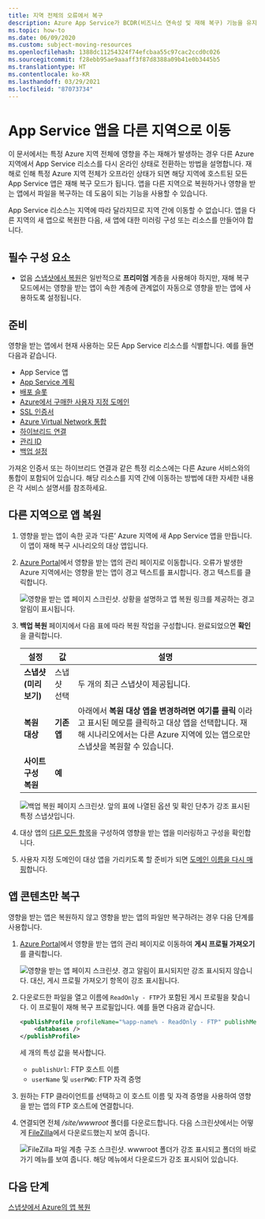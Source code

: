 ```yaml
---
title: 지역 전체의 오류에서 복구
description: Azure App Service가 BCDR(비즈니스 연속성 및 재해 복구) 기능을 유지하는 데 도움이 되는 방법을 알아봅니다. Azure에서 특정 지역 전체의 오류로부터 앱을 복구합니다.
ms.topic: how-to
ms.date: 06/09/2020
ms.custom: subject-moving-resources
ms.openlocfilehash: 1388dc11254324f74efcbaa55c97cac2ccd0c026
ms.sourcegitcommit: f28ebb95ae9aaaff3f87d8388a09b41e0b3445b5
ms.translationtype: HT
ms.contentlocale: ko-KR
ms.lasthandoff: 03/29/2021
ms.locfileid: "87073734"
---
```

# <a name="move-an-app-service-app-to-another-region"></a>App Service 앱을 다른 지역으로 이동

이 문서에서는 특정 Azure 지역 전체에 영향을 주는 재해가 발생하는 경우 다른 Azure 지역에서 App Service 리소스를 다시 온라인 상태로 전환하는 방법을 설명합니다. 재해로 인해 특정 Azure 지역 전체가 오프라인 상태가 되면 해당 지역에 호스트된 모든 App Service 앱은 재해 복구 모드가 됩니다. 앱을 다른 지역으로 복원하거나 영향을 받는 앱에서 파일을 복구하는 데 도움이 되는 기능을 사용할 수 있습니다.

App Service 리소스는 지역에 따라 달라지므로 지역 간에 이동할 수 없습니다. 앱을 다른 지역의 새 앱으로 복원한 다음, 새 앱에 대한 미러링 구성 또는 리소스를 만들어야 합니다.

## <a name="prerequisites"></a>필수 구성 요소

- 없음 [스냅샷에서 복원](app-service-web-restore-snapshots.md)은 일반적으로 **프리미엄** 계층을 사용해야 하지만, 재해 복구 모드에서는 영향을 받는 앱이 속한 계층에 관계없이 자동으로 영향을 받는 앱에 사용하도록 설정됩니다.

## <a name="prepare"></a>준비

영향을 받는 앱에서 현재 사용하는 모든 App Service 리소스를 식별합니다. 예를 들면 다음과 같습니다.

- App Service 앱
- [App Service 계획](overview-hosting-plans.md)
- [배포 슬롯](deploy-staging-slots.md)
- [Azure에서 구매한 사용자 지정 도메인](manage-custom-dns-buy-domain.md)
- [SSL 인증서](configure-ssl-certificate.md)
- [Azure Virtual Network 통합](web-sites-integrate-with-vnet.md)
- [하이브리드 연결](app-service-hybrid-connections.md)
- [관리 ID](overview-managed-identity.md)
- [백업 설정](manage-backup.md)

가져온 인증서 또는 하이브리드 연결과 같은 특정 리소스에는 다른 Azure 서비스와의 통합이 포함되어 있습니다. 해당 리소스를 지역 간에 이동하는 방법에 대한 자세한 내용은 각 서비스 설명서를 참조하세요.

## <a name="restore-app-to-a-different-region"></a>다른 지역으로 앱 복원

1. 영향을 받는 앱이 속한 곳과 ‘다른’ Azure 지역에 새 App Service 앱을 만듭니다. 이 앱이 재해 복구 시나리오의 대상 앱입니다.

1. [Azure Portal](https://portal.azure.com)에서 영향을 받는 앱의 관리 페이지로 이동합니다. 오류가 발생한 Azure 지역에서는 영향을 받는 앱이 경고 텍스트를 표시합니다. 경고 텍스트를 클릭합니다.

    ![영향을 받는 앱 페이지 스크린샷. 상황을 설명하고 앱 복원 링크를 제공하는 경고 알림이 표시됩니다.](media/manage-disaster-recovery/restore-start.png)

1. **백업 복원** 페이지에서 다음 표에 따라 복원 작업을 구성합니다. 완료되었으면 **확인** 을 클릭합니다.

   | 설정 | 값 | 설명 |
   |-|-|-|
   | **스냅샷(미리 보기)** | 스냅샷 선택 | 두 개의 최근 스냅샷이 제공됩니다. |
   | **복원 대상** | **기존 앱** | 아래에서 **복원 대상 앱을 변경하려면 여기를 클릭** 이라고 표시된 메모를 클릭하고 대상 앱을 선택합니다. 재해 시나리오에서는 다른 Azure 지역에 있는 앱으로만 스냅샷을 복원할 수 있습니다. |
   | **사이트 구성 복원** | **예** | |

    ![백업 복원 페이지 스크린샷. 앞의 표에 나열된 옵션 및 확인 단추가 강조 표시된 특정 스냅샷입니다.](media/manage-disaster-recovery/restore-configure.png)

3. 대상 앱의 [다른 모든 항목](#prepare)을 구성하여 영향을 받는 앱을 미러링하고 구성을 확인합니다.

4. 사용자 지정 도메인이 대상 앱을 가리키도록 할 준비가 되면 [도메인 이름을 다시 매핑](manage-custom-dns-migrate-domain.md#remap-the-active-dns-name)합니다.

## <a name="recover-app-content-only"></a>앱 콘텐츠만 복구

영향을 받는 앱은 복원하지 않고 영향을 받는 앱의 파일만 복구하려는 경우 다음 단계를 사용합니다.

1. [Azure Portal](https://portal.azure.com)에서 영향을 받는 앱의 관리 페이지로 이동하여 **게시 프로필 가져오기** 를 클릭합니다.

    ![영향을 받는 앱 페이지 스크린샷. 경고 알림이 표시되지만 강조 표시되지 않습니다. 대신, 게시 프로필 가져오기 항목이 강조 표시됩니다.](media/manage-disaster-recovery/get-publish-profile.png)

1. 다운로드한 파일을 열고 이름에 `ReadOnly - FTP`가 포함된 게시 프로필을 찾습니다. 이 프로필이 재해 복구 프로필입니다. 예를 들면 다음과 같습니다.

    ```xml
    <publishProfile profileName="%app-name% - ReadOnly - FTP" publishMethod="FTP" publishUrl="ftp://%ftp-site%/site/wwwroot" ftpPassiveMode="True" userName="%app-name%\$%app-name%" userPWD="" destinationAppUrl="http://%app-name%.azurewebsites.net" SQLServerDBConnectionString="" mySQLDBConnectionString="" hostingProviderForumLink="" controlPanelLink="http://windows.azure.com" webSystem="WebSites">
        <databases />
    </publishProfile>
    ```
    
    세 개의 특성 값을 복사합니다. 
        
    - `publishUrl`: FTP 호스트 이름
    - `userName` 및 `userPWD`: FTP 자격 증명

1. 원하는 FTP 클라이언트를 선택하고 이 호스트 이름 및 자격 증명을 사용하여 영향을 받는 앱의 FTP 호스트에 연결합니다.

1. 연결되면 전체 */site/wwwroot* 폴더를 다운로드합니다. 다음 스크린샷에서는 어떻게 [FileZilla](https://filezilla-project.org/)에서 다운로드했는지 보여 줍니다.

    ![FileZilla 파일 계층 구조 스크린샷. wwwroot 폴더가 강조 표시되고 폴더의 바로 가기 메뉴를 보여 줍니다. 해당 메뉴에서 다운로드가 강조 표시되어 있습니다.](media/manage-disaster-recovery/download-content.png)

## <a name="next-steps"></a>다음 단계
[스냅샷에서 Azure의 앱 복원](app-service-web-restore-snapshots.md)
